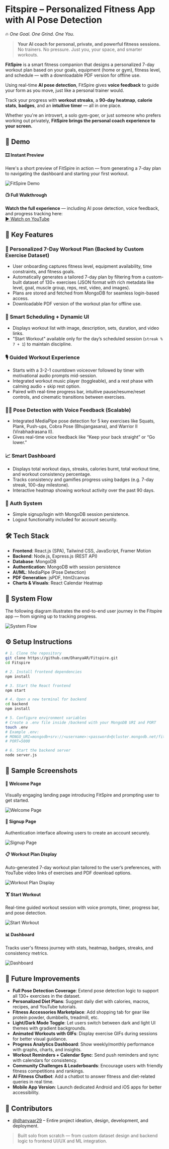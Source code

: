 # Fitspire – Personalized Fitness App with AI Pose Detection

🔥 *One Goal. One Grind. One You.*

> **Your AI coach for personal, private, and powerful fitness sessions.**
> No trainers. No pressure. Just you, your space, and smarter workouts.

**FitSpire** is a smart fitness companion that designs a personalized 7-day workout plan based on your goals, equipment (home or gym), fitness level, and schedule — with a downloadable PDF version for offline use.

Using real-time **AI pose detection**, FitSpire gives **voice feedback** to guide your form as you move, just like a personal trainer would.

Track your progress with **workout streaks**, a **90-day heatmap**, **calorie stats**, **badges**, and an **intuitive timer** — all in one place.

Whether you're an introvert, a solo gym-goer, or just someone who prefers working out privately, **FitSpire brings the personal coach experience to your screen.**



## 🚀 Demo

#### 🎞️ Instant Preview  
Here's a short preview of FitSpire in action — from generating a 7-day plan to navigating the dashboard and starting your first workout.

![FitSpire Demo](demo/fitspire-demo.gif)

#### 📺 Full Walkthrough  
**Watch the full experience** — including AI pose detection, voice feedback, and progress tracking here:  
[▶️ Watch on YouTube](https://www.youtube.com/watch?v=YOUR_VIDEO_ID)



## 💪 Key Features

### 🧠 Personalized 7-Day Workout Plan (Backed by Custom Exercise Dataset)
- User onboarding captures fitness level, equipment availability, time constraints, and fitness goals.
- Automatically generates a tailored 7-day plan by filtering from a custom-built dataset of 130+ exercises (JSON format with rich metadata like level, goal, muscle group, reps, rest, video, and images).
- Plans are stored and fetched from MongoDB for seamless login-based access.
- Downloadable PDF version of the workout plan for offline use.

### 📅 Smart Scheduling + Dynamic UI
- Displays workout list with image, description, sets, duration, and video links.
- "Start Workout" available only for the day’s scheduled session (`streak % 7 + 1`) to maintain discipline.

### 🎙️ Guided Workout Experience
- Starts with a 3-2-1 countdown voiceover followed by timer with motivational audio prompts mid-session.
- Integrated workout music player (toggleable), and a rest phase with calming audio + skip rest option.
- Paired with real-time progress bar, intuitive pause/resume/reset controls, and cinematic transitions between exercises.

### 🧍‍♂️ Pose Detection with Voice Feedback (Scalable)
- Integrated MediaPipe pose detection for 5 key exercises like Squats, Plank, Push-ups, Cobra Pose (Bhujangasana), and Warrior II (Virabhadrasana II).
- Gives real-time voice feedback like “Keep your back straight” or “Go lower.”

### 📈 Smart Dashboard
- Displays total workout days, streaks, calories burnt, total workout time, and workout consistency percentage.
- Tracks consistency and gamifies progress using badges (e.g. 7-day streak, 100-day milestone).
- Interactive heatmap showing workout activity over the past 90 days.

### 🔐 Auth System
- Simple signup/login with MongoDB session persistence.
- Logout functionality included for account security.



## 🛠️ Tech Stack

- **Frontend**: React.js (SPA), Tailwind CSS, JavaScript, Framer Motion  
- **Backend**: Node.js, Express.js (REST API)  
- **Database**: MongoDB  
- **Authentication**: MongoDB with session persistence  
- **AI/ML**: MediaPipe (Pose Detection)  
- **PDF Generation**: jsPDF, html2canvas  
- **Charts & Visuals**: React Calendar Heatmap  


## 🔁 System Flow 

The following diagram illustrates the end-to-end user journey in the Fitspire app — from signing up to tracking progress.

![System Flow](screenshots/system-flow.png)



## ⚙️ Setup Instructions

```bash
# 1. Clone the repository
git clone https://github.com/DhanyaAR/Fitspire.git
cd Fitspire

# 2. Install frontend dependencies
npm install

# 3. Start the React frontend
npm start

# 4. Open a new terminal for backend
cd backend
npm install

# 5. Configure environment variables
# Create a .env file inside /backend with your MongoDB URI and PORT
touch .env
# Example .env:
# MONGO_URI=mongodb+srv://<username>:<password>@cluster.mongodb.net/fitspire
# PORT=5000

# 6. Start the backend server
node server.js
```


## 📸 Sample Screenshots

#### 🏁 Welcome Page  
Visually engaging landing page introducing FitSpire and prompting user to get started.

![Welcome Page](screenshots/welcome.png)

#### 🔐 Signup Page  
Authentication interface allowing users to create an account securely.

![Signup Page](screenshots/signup.png)

#### 📋 Workout Plan Display  
Auto-generated 7-day workout plan tailored to the user’s preferences, with YouTube video links of exercises and PDF download options.

![Workout Plan Display](screenshots/plan-display.png)

#### 🏋️ Start Workout  
Real-time guided workout session with voice prompts, timer, progress bar, and pose detection.

![Start Workout](screenshots/start-workout.png)

#### 📊 Dashboard  
Tracks user's fitness journey with stats, heatmap, badges, streaks, and consistency metrics.

![Dashboard](screenshots/dashboard.png)



## 🚀 Future Improvements

- **Full Pose Detection Coverage**: Extend pose detection logic to support all 130+ exercises in the dataset.
- **Personalized Diet Plans**: Suggest daily diet with calories, macros, recipes, and YouTube tutorials.
- **Fitness Accessories Marketplace**: Add shopping tab for gear like protein powder, dumbbells, treadmill, etc.
- **Light/Dark Mode Toggle**: Let users switch between dark and light UI themes with gradient backgrounds.
- **Animated Workouts with GIFs**: Display exercise GIFs during sessions for better visual guidance.
- **Progress Analytics Dashboard**: Show weekly/monthly performance with graphs, charts, and insights.
- **Workout Reminders + Calendar Sync**: Send push reminders and sync with calendars for consistency.
- **Community Challenges & Leaderboards**: Encourage users with friendly fitness competitions and rankings.
- **AI Fitness Chatbot**: Add a chatbot to answer fitness and diet-related queries in real time.
- **Mobile App Version**: Launch dedicated Android and iOS apps for better accessibility.


## 👤 Contributors

- [@dhanyaar29](https://github.com/DhanyaAR) – Entire project ideation, design, development, and deployment.
> Built solo from scratch — from custom dataset design and backend logic to frontend UI/UX and ML integration.










